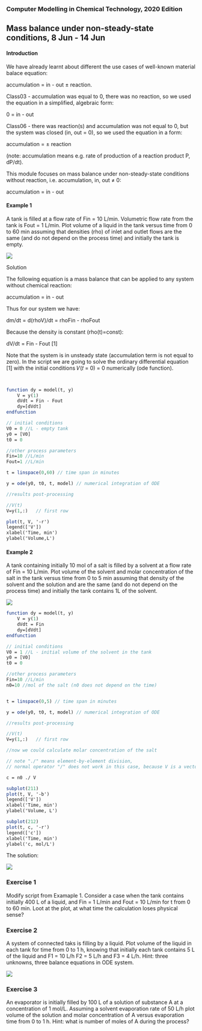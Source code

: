 ### Computer Modelling in Chemical Technology, 2020 Edition

## Mass balance under non-steady-state conditions, 8 Jun - 14 Jun

#### Introduction

We have already learnt about different the use cases of well-known material balace equation: 

accumulation = in - out ± reaction.

Class03 - accumulation was equal to 0, there was no reaction, so we used the equation in a simplified, algebraic form: 

0 = in - out

Class06 - there was reaction(s) and accumulation was not equal to 0, but the system was closed (in, out = 0), so we used the equation in a form: 

accumulation = ± reaction 

(note: accumulation means e.g. rate of production of a reaction product P, dP/dt).

This module focuses on mass balance under non-steady-state conditions without reaction, i.e. accumulation, in, out ≠ 0:

accumulation = in - out

#### Example 1

A tank is filled at a flow rate of Fin = 10 L/min. Volumetric flow rate from the tank is Fout = 1 L/min. Plot
volume of a liquid in the tank versus time from 0 to 60 min assuming that densities (rho) of inlet and outlet flows
are the same (and do not depend on the process time) and initially the tank is empty.

<img align="center" src="img01.png"/>

Solution

The following equation is a mass balance that can be applied to any system without chemical reaction:

accumulation = in - out

Thus for our system we have:

dm/dt = d(rhoV)/dt = rhoFin - rhoFout

Because the density is constant (rho(t)=const):

dV/dt = Fin - Fout [1]

Note that the system is in unsteady state (accumulation term is not equal to zero). In the script we are going to
solve the ordinary differential equation [1] with the initial conditions 𝑉(𝑡 = 0) = 0 numerically (ode function).

```scilab


function dy = model(t, y)
	V = y(1)
	dVdt = Fin - Fout
	dy=[dVdt]
endfunction

// initial conditions
V0 = 0 //L - empty tank
y0 = [V0]
t0 = 0

//other process parameters
Fin=10 //L/min
Fout=1 //L/min

t = linspace(0,60) // time span in minutes

y = ode(y0, t0, t, model) // numerical integration of ODE

//results post-processing

//V(t)
V=y(1,:)   // first row

plot(t, V, '-r')
legend(['V'])
xlabel('Time, min')
ylabel('Volume,L')
```

#### Example 2

A tank containing initially 10 mol of a salt is filled by a solvent at a flow rate of Fin = 10 L/min. Plot volume of the solvent and molar concentration of the salt in the tank versus time from 0 to 5 min assuming that density of the solvent and the solution and are the same (and do not depend on the process time) and initially the tank contains 1L of the solvent.

<img align="center" src="img02.png"/>

```scilab
function dy = model(t, y)
	V = y(1)
	dVdt = Fin
	dy=[dVdt]
endfunction

// initial conditions
V0 = 1 //L - initial volume of the solvent in the tank
y0 = [V0]
t0 = 0

//other process parameters
Fin=10 //L/min
n0=10 //mol of the salt (n0 does not depend on the time)


t = linspace(0,5) // time span in minutes

y = ode(y0, t0, t, model) // numerical integration of ODE

//results post-processing

//V(t)
V=y(1,:)   // first row

//now we could calculate molar concentration of the salt

// note "./" means element-by-element division, 
// normal operator "/" does not work in this case, because V is a vector

c = n0 ./ V 

subplot(211)
plot(t, V, '-b')
legend(['V'])
xlabel('Time, min')
ylabel('Volume, L')

subplot(212)
plot(t, c, '-r')
legend(['c'])
xlabel('Time, min')
ylabel('c, mol/L')
```
The solution:

<img align="center" src="img03.png"/>

### Exercise 1
Modify script from Examaple 1. Consider a case when the tank contains initially 400 L of a liquid, and Fin = 1 L/min and Fout = 10 L/min for t from 0 to 60 min. Loot at the plot, at what time the calculation loses physical sense?

### Exercise 2

A system of connected taks is filling by a liquid. Plot volume of the liquid in each tank for time from 0 to 1 h, knowing that initially each tank contains 5 L of the liquid and F1 = 10 L/h F2 = 5 L/h and F3 = 4 L/h. Hint: three unknowns, three balance equations in ODE system.

<img align="center" src="img05.png"/>


### Exercise 3

An evaporator is initially filled by 100 L of a solution of substance A at a concentration of 1 mol/L. Assuming
a solvent evaporation rate of 50 L/h plot volume of the solution and molar concentration of A versus evaporation time from 0 to 1 h. Hint: what is number of moles of A during the process?

